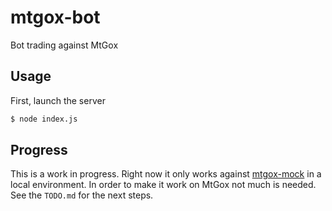 # mtgox-bot

Bot trading against MtGox

## Usage

First, launch the server
```bash
$ node index.js
```

## Progress

This is a work in progress. 
Right now it only works against
[mtgox-mock](http://github.com/czzarr/mtgox-mock) in a local
environment.
In order to make it work on MtGox not much is needed.
See the `TODO.md` for the next steps.
